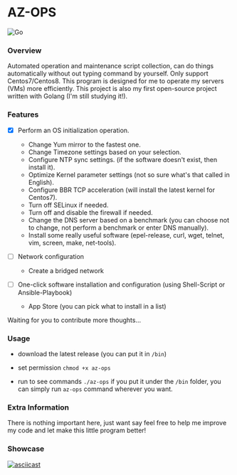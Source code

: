 # AZ-OPS

![Go](https://github.com/anxuanzi/az-ops/workflows/Go/badge.svg)

### Overview
Automated operation and maintenance script collection, can do things automatically without out typing command by yourself. Only support Centos7/Centos8. This program is designed for me to operate my servers (VMs) more efficiently. This project is also my first open-source project written with Golang (I'm still studying it!).

### Features
- [x] Perform an OS initialization operation.
    - Change Yum mirror to the fastest one.
    - Change Timezone settings based on your selection.
    - Configure NTP sync settings. (if the software doesn't exist, then install it).
    - Optimize Kernel parameter settings (not so sure what's that called in English).
    - Configure BBR TCP acceleration (will install the latest kernel for Centos7).
    - Turn off SELinux if needed.
    - Turn off and disable the firewall if needed.
    - Change the DNS server based on a benchmark (you can choose not to change, not perform a benchmark or enter DNS manually).
    - Install some really useful software (epel-release, curl, wget, telnet, vim, screen, make, net-tools).

- [ ] Network configuration
    - Create a bridged network
    
- [ ] One-click software installation and configuration (using Shell-Script or Ansible-Playbook)
    - App Store (you can pick what to install in a list)

Waiting for you to contribute more thoughts...

### Usage

- download the latest release (you can put it in `/bin`)

- set permission `chmod +x az-ops`

- run to see commands `./az-ops` if you put it under the `/bin` folder, you can simply run `az-ops` command wherever you want.

### Extra Information
There is nothing important here, just want say feel free to help me improve my code and let make this little program better!

### Showcase

[![asciicast](https://asciinema.org/a/nafHdPRe8GDH6XCWCeu8OAK4y.svg)](https://asciinema.org/a/nafHdPRe8GDH6XCWCeu8OAK4y)